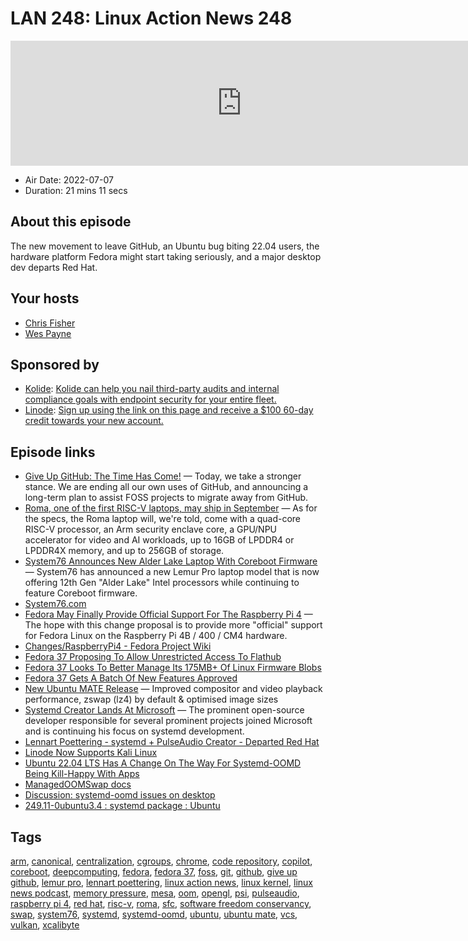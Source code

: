 # LAN 248: Linux Action News 248

<iframe src="https://player.fireside.fm/v2/DAcK9LdX+UypJH_fW?theme=dark" width="740" height="200" frameborder="0" scrolling="no"></iframe>

* Air Date: 2022-07-07
* Duration: 21 mins 11 secs

## About this episode

The new movement to leave GitHub, an Ubuntu bug biting 22.04 users, the hardware platform Fedora might start taking seriously, and a major desktop dev departs Red Hat.

## Your hosts
* [Chris Fisher](https://linuxactionnews.com/hosts/chris)
* [Wes Payne](https://linuxactionnews.com/hosts/wes)

## Sponsored by

  * [Kolide](https://l.kolide.co/3klbWzr): [Kolide can help you nail third-party audits and internal compliance goals with endpoint security for your entire fleet. ](https://l.kolide.co/3klbWzr)
  * [Linode](http://linode.com/lan): [Sign up using the link on this page and receive a $100 60-day credit towards your new account. ](http://linode.com/lan)



## Episode links

  * [Give Up GitHub: The Time Has Come!](https://sfconservancy.org/blog/2022/jun/30/give-up-github-launch/ "Give Up GitHub: The Time Has Come!") — Today, we take a stronger stance. We are ending all our own uses of GitHub, and announcing a long-term plan to assist FOSS projects to migrate away from GitHub. 
  * [Roma, one of the first RISC-V laptops, may ship in September](https://www.theregister.com/2022/07/01/riscv_roma_laptop/ "Roma, one of the first RISC-V laptops, may ship in September") — As for the specs, the Roma laptop will, we're told, come with a quad-core RISC-V processor, an Arm security enclave core, a GPU/NPU accelerator for video and AI workloads, up to 16GB of LPDDR4 or LPDDR4X memory, and up to 256GB of storage. 
  * [System76 Announces New Alder Lake Laptop With Coreboot Firmware](https://www.phoronix.com/scan.php?page=news_item&px=System76-ADL-Lemur-Pro "System76 Announces New Alder Lake Laptop With Coreboot Firmware") — System76 has announced a new Lemur Pro laptop model that is now offering 12th Gen "Alder Lake" Intel processors while continuing to feature Coreboot firmware.
  * [System76.com](http://system76.com/ "System76.com")
  * [Fedora May Finally Provide Official Support For The Raspberry Pi 4](https://www.phoronix.com/scan.php?page=news_item&px=Fedora-37-Raspberry-Pi-4 "Fedora May Finally Provide Official Support For The Raspberry Pi 4") — The hope with this change proposal is to provide more "official" support for Fedora Linux on the Raspberry Pi 4B / 400 / CM4 hardware.
  * [Changes/RaspberryPi4 - Fedora Project Wiki](https://fedoraproject.org/wiki/Changes/RaspberryPi4 "Changes/RaspberryPi4 - Fedora Project Wiki")
  * [Fedora 37 Proposing To Allow Unrestricted Access To Flathub](https://www.phoronix.com/scan.php?page=news_item&px=Fedora-37-Unfiltered-Flathubs "Fedora 37 Proposing To Allow Unrestricted Access To Flathub")
  * [Fedora 37 Looks To Better Manage Its 175MB+ Of Linux Firmware Blobs](https://www.phoronix.com/scan.php?page=news_item&px=Fedora-37-Firmware-Growth "Fedora 37 Looks To Better Manage Its 175MB+ Of Linux Firmware Blobs")
  * [Fedora 37 Gets A Batch Of New Features Approved](https://www.phoronix.com/scan.php?page=news_item&px=Fedora-37-More-Features "Fedora 37 Gets A Batch Of New Features Approved")
  * [New Ubuntu MATE Release](https://ubuntu-mate.org/raspberry-pi/ "New Ubuntu MATE Release") — Improved compositor and video playback performance, zswap (lz4) by default & optimised image sizes
  * [Systemd Creator Lands At Microsoft](https://www.phoronix.com/scan.php?page=news_item&px=Systemd-Creator-Microsoft "Systemd Creator Lands At Microsoft") — The prominent open-source developer responsible for several prominent projects joined Microsoft and is continuing his focus on systemd development.
  * [Lennart Poettering - systemd + PulseAudio Creator - Departed Red Hat](https://www.phoronix.com/scan.php?page=news_item&px=Lennart-Poettering-Out-Red-Hat "Lennart Poettering - systemd + PulseAudio Creator - Departed Red Hat")
  * [Linode Now Supports Kali Linux](https://www.linode.com/blog/linux/kali-linux-available-on-linode/?utm_campaign=Blog+%7C+Akamai+Linode+Cloud+Now+Supporting+Kali+Linux&utm_medium=social&utm_source=twitter "Linode Now Supports Kali Linux")
  * [Ubuntu 22.04 LTS Has A Change On The Way For Systemd-OOMD Being Kill-Happy With Apps](https://www.phoronix.com/scan.php?page=news_item&px=Ubuntu-Drops-Swap-Kill "Ubuntu 22.04 LTS Has A Change On The Way For Systemd-OOMD Being Kill-Happy With Apps")
  * [ManagedOOMSwap docs](https://www.freedesktop.org/software/systemd/man/systemd.resource-control.html "ManagedOOMSwap docs")
  * [Discussion: systemd-oomd issues on desktop](https://lists.ubuntu.com/archives/ubuntu-devel/2022-June/042116.html "Discussion: systemd-oomd issues on desktop")
  * [249.11-0ubuntu3.4 : systemd package : Ubuntu](https://launchpad.net/ubuntu/+source/systemd/249.11-0ubuntu3.4 "249.11-0ubuntu3.4 : systemd package : Ubuntu")



## Tags

[arm](https://linuxactionnews.com/tags/arm), [canonical](https://linuxactionnews.com/tags/canonical), [centralization](https://linuxactionnews.com/tags/centralization), [cgroups](https://linuxactionnews.com/tags/cgroups), [chrome](https://linuxactionnews.com/tags/chrome), [code repository](https://linuxactionnews.com/tags/code%20repository), [copilot](https://linuxactionnews.com/tags/copilot), [coreboot](https://linuxactionnews.com/tags/coreboot), [deepcomputing](https://linuxactionnews.com/tags/deepcomputing), [fedora](https://linuxactionnews.com/tags/fedora), [fedora 37](https://linuxactionnews.com/tags/fedora%2037), [foss](https://linuxactionnews.com/tags/foss), [git](https://linuxactionnews.com/tags/git), [github](https://linuxactionnews.com/tags/github), [give up github](https://linuxactionnews.com/tags/give%20up%20github), [lemur pro](https://linuxactionnews.com/tags/lemur%20pro), [lennart poettering](https://linuxactionnews.com/tags/lennart%20poettering), [linux action news](https://linuxactionnews.com/tags/linux%20action%20news), [linux kernel](https://linuxactionnews.com/tags/linux%20kernel), [linux news podcast](https://linuxactionnews.com/tags/linux%20news%20podcast), [memory pressure](https://linuxactionnews.com/tags/memory%20pressure), [mesa](https://linuxactionnews.com/tags/mesa), [oom](https://linuxactionnews.com/tags/oom), [opengl](https://linuxactionnews.com/tags/opengl), [psi](https://linuxactionnews.com/tags/psi), [pulseaudio](https://linuxactionnews.com/tags/pulseaudio), [raspberry pi 4](https://linuxactionnews.com/tags/raspberry%20pi%204), [red hat](https://linuxactionnews.com/tags/red%20hat), [risc-v](https://linuxactionnews.com/tags/risc-v), [roma](https://linuxactionnews.com/tags/roma), [sfc](https://linuxactionnews.com/tags/sfc), [software freedom conservancy](https://linuxactionnews.com/tags/software%20freedom%20conservancy), [swap](https://linuxactionnews.com/tags/swap), [system76](https://linuxactionnews.com/tags/system76), [systemd](https://linuxactionnews.com/tags/systemd), [systemd-oomd](https://linuxactionnews.com/tags/systemd-oomd), [ubuntu](https://linuxactionnews.com/tags/ubuntu), [ubuntu mate](https://linuxactionnews.com/tags/ubuntu%20mate), [vcs](https://linuxactionnews.com/tags/vcs), [vulkan](https://linuxactionnews.com/tags/vulkan), [xcalibyte](https://linuxactionnews.com/tags/xcalibyte)